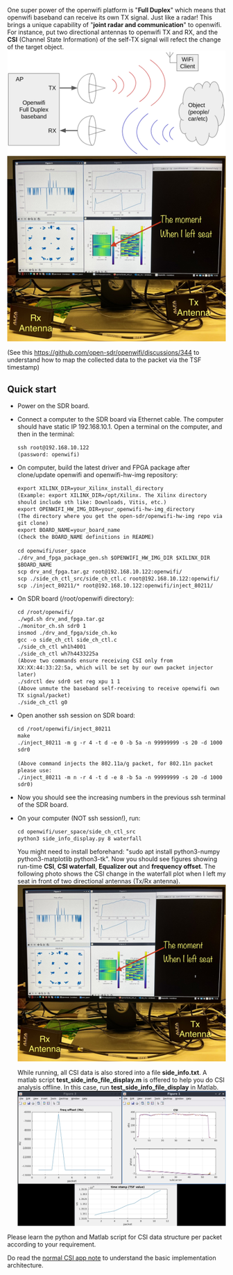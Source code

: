 <!--
Author: Xianjun jiao
SPDX-FileCopyrightText: 2019 UGent
SPDX-License-Identifier: AGPL-3.0-or-later
-->

One super power of the openwifi platform is "**Full Duplex**" which means that openwifi baseband can receive its own TX signal. Just like a radar! This brings a unique capability of "**joint radar and communication**" to openwifi. For instance, put two directional antennas to openwifi TX and RX, and the **CSI** (Channel State Information) of the self-TX signal will refect the change of the target object.
 ![](./openwifi-radar.jpg)
 ![](./sensing.png)

(See this https://github.com/open-sdr/openwifi/discussions/344 to understand how to map the collected data to the packet via the TSF timestamp)

## Quick start
- Power on the SDR board.
- Connect a computer to the SDR board via Ethernet cable. The computer should have static IP 192.168.10.1. Open a terminal on the computer, and then in the terminal:
  ```
  ssh root@192.168.10.122
  (password: openwifi)
  ```
- On computer, build the latest driver and FPGA package after clone/update openwifi and openwifi-hw-img repository:
  ```
  export XILINX_DIR=your_Xilinx_install_directory
  (Example: export XILINX_DIR=/opt/Xilinx. The Xilinx directory should include sth like: Downloads, Vitis, etc.)
  export OPENWIFI_HW_IMG_DIR=your_openwifi-hw-img_directory
  (The directory where you get the open-sdr/openwifi-hw-img repo via git clone)
  export BOARD_NAME=your_board_name
  (Check the BOARD_NAME definitions in README)

  cd openwifi/user_space
  ./drv_and_fpga_package_gen.sh $OPENWIFI_HW_IMG_DIR $XILINX_DIR $BOARD_NAME
  scp drv_and_fpga.tar.gz root@192.168.10.122:openwifi/
  scp ./side_ch_ctl_src/side_ch_ctl.c root@192.168.10.122:openwifi/
  scp ./inject_80211/* root@192.168.10.122:openwifi/inject_80211/
  ```
- On SDR board (/root/openwifi directory):
  ```
  cd /root/openwifi/
  ./wgd.sh drv_and_fpga.tar.gz
  ./monitor_ch.sh sdr0 1
  insmod ./drv_and_fpga/side_ch.ko
  gcc -o side_ch_ctl side_ch_ctl.c
  ./side_ch_ctl wh1h4001
  ./side_ch_ctl wh7h4433225a
  (Above two commands ensure receiving CSI only from XX:XX:44:33:22:5a, which will be set by our own packet injector later)
  ./sdrctl dev sdr0 set reg xpu 1 1
  (Above unmute the baseband self-receiving to receive openwifi own TX signal/packet)
  ./side_ch_ctl g0
  ```
- Open another ssh session on SDR board:
  ```
  cd /root/openwifi/inject_80211
  make
  ./inject_80211 -m g -r 4 -t d -e 0 -b 5a -n 99999999 -s 20 -d 1000 sdr0

  (Above command injects the 802.11a/g packet, for 802.11n packet please use:
  ./inject_80211 -m n -r 4 -t d -e 8 -b 5a -n 99999999 -s 20 -d 1000 sdr0)
  ```
- Now you should see the increasing numbers in the previous ssh terminal of the SDR board.
- On your computer (NOT ssh session!), run:
  ```
  cd openwifi/user_space/side_ch_ctl_src
  python3 side_info_display.py 8 waterfall
  ```
  You might need to install beforehand: "sudo apt install python3-numpy python3-matplotlib python3-tk". Now you should see figures showing run-time **CSI**, **CSI waterfall**, **Equalizer out** and **frequency offset**. The following photo shows the CSI change in the waterfall plot when I left my seat in front of two directional antennas (Tx/Rx antenna).
  ![](./sensing.png)
  
  While running, all CSI data is also stored into a file **side_info.txt**. A matlab script **test_side_info_file_display.m** is offered to help you do CSI analysis offline. In this case, run **test_side_info_file_display** in Matlab.
  ![](./csi-screen-shot-radar-matlab.jpg)
  
Please learn the python and Matlab script for CSI data structure per packet according to your requirement.
  
Do read the [normal CSI app note](csi.md) to understand the basic implementation architecture.
